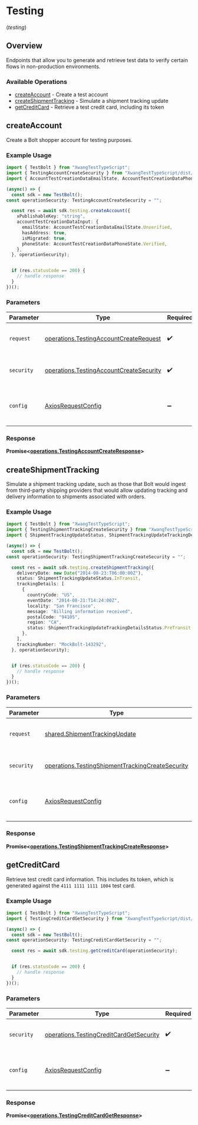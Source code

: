 # Testing
(*testing*)

## Overview

Endpoints that allow you to generate and retrieve test data to verify certain
flows in non-production environments.


### Available Operations

* [createAccount](#createaccount) - Create a test account
* [createShipmentTracking](#createshipmenttracking) - Simulate a shipment tracking update
* [getCreditCard](#getcreditcard) - Retrieve a test credit card, including its token

## createAccount

Create a Bolt shopper account for testing purposes.


### Example Usage

```typescript
import { TestBolt } from "XwangTestTypeScript";
import { TestingAccountCreateSecurity } from "XwangTestTypeScript/dist/sdk/models/operations";
import { AccountTestCreationDataEmailState, AccountTestCreationDataPhoneState } from "XwangTestTypeScript/dist/sdk/models/shared";

(async() => {
  const sdk = new TestBolt();
const operationSecurity: TestingAccountCreateSecurity = "";

  const res = await sdk.testing.createAccount({
    xPublishableKey: "string",
    accountTestCreationDataInput: {
      emailState: AccountTestCreationDataEmailState.Unverified,
      hasAddress: true,
      isMigrated: true,
      phoneState: AccountTestCreationDataPhoneState.Verified,
    },
  }, operationSecurity);


  if (res.statusCode == 200) {
    // handle response
  }
})();
```

### Parameters

| Parameter                                                                                          | Type                                                                                               | Required                                                                                           | Description                                                                                        |
| -------------------------------------------------------------------------------------------------- | -------------------------------------------------------------------------------------------------- | -------------------------------------------------------------------------------------------------- | -------------------------------------------------------------------------------------------------- |
| `request`                                                                                          | [operations.TestingAccountCreateRequest](../../models/operations/testingaccountcreaterequest.md)   | :heavy_check_mark:                                                                                 | The request object to use for the request.                                                         |
| `security`                                                                                         | [operations.TestingAccountCreateSecurity](../../models/operations/testingaccountcreatesecurity.md) | :heavy_check_mark:                                                                                 | The security requirements to use for the request.                                                  |
| `config`                                                                                           | [AxiosRequestConfig](https://axios-http.com/docs/req_config)                                       | :heavy_minus_sign:                                                                                 | Available config options for making requests.                                                      |


### Response

**Promise<[operations.TestingAccountCreateResponse](../../models/operations/testingaccountcreateresponse.md)>**


## createShipmentTracking

Simulate a shipment tracking update, such as those that Bolt would ingest from
third-party shipping providers that would allow updating tracking and delivery
information to shipments associated with orders.


### Example Usage

```typescript
import { TestBolt } from "XwangTestTypeScript";
import { TestingShipmentTrackingCreateSecurity } from "XwangTestTypeScript/dist/sdk/models/operations";
import { ShipmentTrackingUpdateStatus, ShipmentTrackingUpdateTrackingDetailsStatus } from "XwangTestTypeScript/dist/sdk/models/shared";

(async() => {
  const sdk = new TestBolt();
const operationSecurity: TestingShipmentTrackingCreateSecurity = "";

  const res = await sdk.testing.createShipmentTracking({
    deliveryDate: new Date("2014-08-23:T06:00:00Z"),
    status: ShipmentTrackingUpdateStatus.InTransit,
    trackingDetails: [
      {
        countryCode: "US",
        eventDate: "2014-08-21:T14:24:00Z",
        locality: "San Francisco",
        message: "Billing information received",
        postalCode: "94105",
        region: "CA",
        status: ShipmentTrackingUpdateTrackingDetailsStatus.PreTransit,
      },
    ],
    trackingNumber: "MockBolt-143292",
  }, operationSecurity);


  if (res.statusCode == 200) {
    // handle response
  }
})();
```

### Parameters

| Parameter                                                                                                            | Type                                                                                                                 | Required                                                                                                             | Description                                                                                                          |
| -------------------------------------------------------------------------------------------------------------------- | -------------------------------------------------------------------------------------------------------------------- | -------------------------------------------------------------------------------------------------------------------- | -------------------------------------------------------------------------------------------------------------------- |
| `request`                                                                                                            | [shared.ShipmentTrackingUpdate](../../models/shared/shipmenttrackingupdate.md)                                       | :heavy_check_mark:                                                                                                   | The request object to use for the request.                                                                           |
| `security`                                                                                                           | [operations.TestingShipmentTrackingCreateSecurity](../../models/operations/testingshipmenttrackingcreatesecurity.md) | :heavy_check_mark:                                                                                                   | The security requirements to use for the request.                                                                    |
| `config`                                                                                                             | [AxiosRequestConfig](https://axios-http.com/docs/req_config)                                                         | :heavy_minus_sign:                                                                                                   | Available config options for making requests.                                                                        |


### Response

**Promise<[operations.TestingShipmentTrackingCreateResponse](../../models/operations/testingshipmenttrackingcreateresponse.md)>**


## getCreditCard

Retrieve test credit card information. This includes its token, which is
generated against the `4111 1111 1111 1004` test card.


### Example Usage

```typescript
import { TestBolt } from "XwangTestTypeScript";
import { TestingCreditCardGetSecurity } from "XwangTestTypeScript/dist/sdk/models/operations";

(async() => {
  const sdk = new TestBolt();
const operationSecurity: TestingCreditCardGetSecurity = "";

  const res = await sdk.testing.getCreditCard(operationSecurity);


  if (res.statusCode == 200) {
    // handle response
  }
})();
```

### Parameters

| Parameter                                                                                          | Type                                                                                               | Required                                                                                           | Description                                                                                        |
| -------------------------------------------------------------------------------------------------- | -------------------------------------------------------------------------------------------------- | -------------------------------------------------------------------------------------------------- | -------------------------------------------------------------------------------------------------- |
| `security`                                                                                         | [operations.TestingCreditCardGetSecurity](../../models/operations/testingcreditcardgetsecurity.md) | :heavy_check_mark:                                                                                 | The security requirements to use for the request.                                                  |
| `config`                                                                                           | [AxiosRequestConfig](https://axios-http.com/docs/req_config)                                       | :heavy_minus_sign:                                                                                 | Available config options for making requests.                                                      |


### Response

**Promise<[operations.TestingCreditCardGetResponse](../../models/operations/testingcreditcardgetresponse.md)>**

